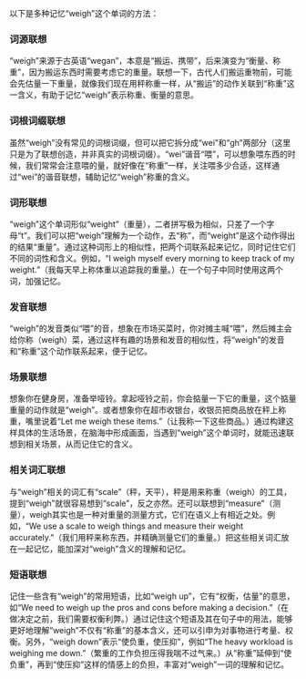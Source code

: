 以下是多种记忆“weigh”这个单词的方法：

### 词源联想
“weigh”来源于古英语“wegan”，本意是“搬运、携带”，后来演变为“衡量、称重”，因为搬运东西时需要考虑它的重量。联想一下，古代人们搬运重物前，可能会先估量一下重量，就像我们现在用秤称重一样，从“搬运”的动作关联到“称重”这一含义，有助于记忆“weigh”表示称重、衡量的意思。

### 词根词缀联想
虽然“weigh”没有常见的词根词缀，但可以把它拆分成“wei”和“gh”两部分（这里只是为了联想创造，并非真实的词根词缀）。“wei”谐音“喂”，可以想象喂东西的时候，我们常常会注意喂的量，就好像在“称重”一样，关注喂多少合适，这样通过“wei”的谐音联想，辅助记忆“weigh”称重的含义。

### 词形联想
“weigh”这个单词形似“weight”（重量），二者拼写极为相似，只差了一个字母“t”。我们可以把“weigh”理解为一个动作，去“称”，而“weight”是这个动作得出的结果“重量”。通过这种词形上的相似性，把两个词联系起来记忆，同时记住它们不同的词性和含义。例如，“I weigh myself every morning to keep track of my weight.”（我每天早上称体重以追踪我的重量。）在一个句子中同时使用这两个词，加强记忆。

### 发音联想
“weigh”的发音类似“喂”的音，想象在市场买菜时，你对摊主喊“喂”，然后摊主会给你称（weigh）菜，通过这样有趣的场景和发音的相似性，将“weigh”的发音和“称重”这个动作联系起来，便于记忆。

### 场景联想
想象你在健身房，准备举哑铃。拿起哑铃之前，你会掂量一下它的重量，这个掂量重量的动作就是“weigh”。或者想象你在超市收银台，收银员把商品放在秤上称重，嘴里说着“Let me weigh these items.”（让我称一下这些商品。）通过构建这样具体的生活场景，在脑海中形成画面，当遇到“weigh”这个单词时，就能迅速联想到相关场景，从而记住它的含义。

### 相关词汇联想
与“weigh”相关的词汇有“scale”（秤，天平），秤是用来称重（weigh）的工具，提到“weigh”就很容易想到“scale”，反之亦然。还可以联想到“measure”（测量），weigh其实也是一种对重量的测量方式，它们在语义上有相近之处。例如，“We use a scale to weigh things and measure their weight accurately.”（我们用秤来称东西，并精确测量它们的重量。）把这些相关词汇放在一起记忆，能加深对“weigh”含义的理解和记忆。

### 短语联想
记住一些含有“weigh”的常用短语，比如“weigh up”，它有“权衡，估量”的意思，如“We need to weigh up the pros and cons before making a decision.”（在做决定之前，我们需要权衡利弊。）通过记住这个短语及其在句子中的用法，能够更好地理解“weigh”不仅有“称重”的基本含义，还可以引申为对事物进行考量、权衡。另外，“weigh down”表示“使负重，使压抑”，例如“The heavy workload is weighing me down.”（繁重的工作负担压得我喘不过气来。）从“称重”延伸到“使负重”，再到“使压抑”这样的情感上的负担，丰富对“weigh”一词的理解和记忆。 